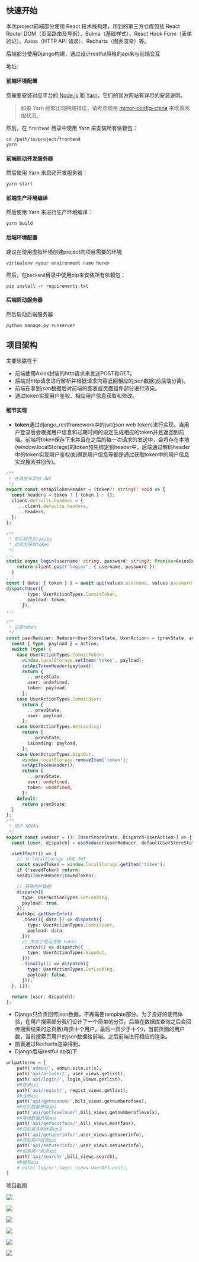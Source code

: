 ## 快速开始

本次project前端部分使用 React 技术栈构建，用到的第三方仓库包括 React Router DOM（页面路由及导航）、Bulma（基础样式）、React Hook Form（表单验证）、Axios（HTTP API 请求）、Recharts（图表渲染）等。

后端部分使用Django构建，通过设计restful风格的api来与前端交互

地址:

#### 前端环境配置

您需要安装对应平台的 [Node.js](https://nodejs.org/) 和 [Yarn](https://yarnpkg.com/zh-Hans/)，它们的官方网站有详尽的安装说明。

> 如果 Yarn 频繁出现网络错误，请考虑使用 [mirror-config-china](https://github.com/gucong3000/mirror-config-china) 来改善网络状况。

然后，在 `frontend` 目录中使用 Yarn 来安装所有依赖包：

``` shell
cd /path/to/project/frontend
yarn
```

#### 前端启动开发服务器

然后使用 Yarn 来启动开发服务器：

``` shell
yarn start
```

#### 前端生产环境编译

然后使用 Yarn 来进行生产环境编译：

``` shell
yarn build
```

#### 后端环境配置

建议在使用虚拟环境创建project内项目需要的环境

```
virtualenv <your environment name here>
```

然后，在`backend`目录中使用pip来安装所有依赖包：

```
pip install -r requirements.txt
```

#### 后端启动服务器

然后启动后端服务器

```
python manage.py runserver
```

## 项目架构

主要思路在于

- 前端使用Axios封装的http请求来发送POST和GET。
- 后端对http请求进行解析并根据请求内容返回相应的json数据(前后端分离)。
- 前端在拿到json数据后对前端的图表或页面组件部分进行渲染。
- 通过token实现用户鉴权、相应用户信息获取和修改。

#### 细节实现

- **token**通过django_restframework中的jwt(json web token)进行实现。当用户登录后会根据用户信息和过期时间的设定生成相应的token并且返回到前端。前端将token保存下来并且在之后的每一次请求的发送中，会将存在本地(window.localStorage)的token预先绑定到header中，后端通过解码header中的token实现用户鉴权(如得到用户信息等都是通过获取token中的用户信息实现搜索并回传)。

```typescript
/**
 * 在请求头添加 JWT
 */
export const setApiTokenHeader = (token?: string): void => {
  const headers = token ? { token } : {};
  client.defaults.headers = {
    ...client.defaults.headers,
    ...headers,
  };
};
```

```typescript
/**
 * 前后端交互/axios
 * 此例为获取token
 */
...
static async login(username: string, password: string): Promise<AxiosResponse<TokenResp>> {
    return client.post('login/', { username, password });
  }
...
const { data: { token } } = await api(values.username, values.password);
dispatchUser({
		type: UserActionTypes.CommitToken,
		payload: token,
      });
...
```

```typescript
/**
 * 设置token
 */
const userReducer: Reducer<UserStoreState, UserAction> = (prevState, action) => {
  const { type, payload } = action;
  switch (type) {
    case UserActionTypes.CommitToken:
      window.localStorage.setItem('token', payload);
      setApiTokenHeader(payload);
      return {
        ...prevState,
        user: undefined,
        token: payload,
      };
    case UserActionTypes.CommitUser:
      return {
        ...prevState,
        user: payload,
      };
    case UserActionTypes.SetLoading:
      return {
        ...prevState,
        isLoading: payload,
      };
    case UserActionTypes.SignOut:
      window.localStorage.removeItem('token');
      setApiTokenHeader();
      return {
        ...prevState,
        user: undefined,
        token: undefined,
      };
    default:
      return prevState;
  }
};
/**
 * 用户 HOOKs
 */
export const useUser = (): [UserStoreState, Dispatch<UserAction>] => {
  const [user, dispatch] = useReducer(userReducer, defaultUserStoreState);

  useEffect(() => {
    // 从 localStorage 读取 JWT
    const savedToken = window.localStorage.getItem('token');
    if (!savedToken) return;
    setApiTokenHeader(savedToken);

    // 获取用户数据
    dispatch({
      type: UserActionTypes.SetLoading,
      payload: true,
    });
    AuthApi.getUserInfo()
      .then(({ data }) => dispatch({
        type: UserActionTypes.CommitUser,
        payload: data,
      }))
      // 失败了的话清除 token
      .catch(() => dispatch({
        type: UserActionTypes.SignOut,
      }))
      .finally(() => dispatch({
        type: UserActionTypes.SetLoading,
        payload: false,
      }));
  }, []);

  return [user, dispatch];
};
```

- Django只负责回传json数据，不再需要template部分。为了良好的使用体验，在用户搜索部分我们设计了一个简单的分页。后端在数据库查询之后会回传搜索结果的总页数(每页十个用户，最后一页少于十个)，当前页面的用户数，当前搜索页用户的json数据给前端。之后前端进行相应的渲染。
- 图表通过Recharts渲染得到。
- Django后端restful api如下

```python
urlpatterns = [
    path('admin/', admin.site.urls),
    path('api/alluser/', user_views.getlist),
    path('api/login/', login_views.getlist),
    ##登录api
    path('api/regist/', regist_views.getlist),
    ##注册api
    path('api/getsexnum/',bili_views.getnumberofsex),
    ##性别数量获取api
    path('api/getlevelnum/',bili_views.getnumberoflevels),
    ##等级数量获取api
    path('api/getmostfans/',bili_views.mostfans),
    ##获取最多粉丝量up主
    path('api/getuserinfo/',user_views.getuserinfo),
    ##获取用户信息api
    path('api/setuserinfo/',user_views.setuserinfo),
    ##设置用户信息api
    path('api/search/',bili_views.search),
    ##搜索api
    # path('login/',login_views.UserAPI.post),
]

```

项目截图

![](F:/CS/git/bilibili_data/img/1.png)

![](F:/CS/git/bilibili_data/img/2.png)

![](F:/CS/git/bilibili_data/img/3.png)

![](F:/CS/git/bilibili_data/img/4.png)

![](F:/CS/git/bilibili_data/img/5.png)

![](F:/CS/git/bilibili_data/img/6.png)